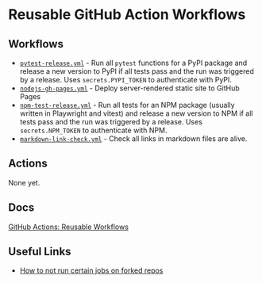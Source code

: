# Reusable GitHub Action Workflows

## Workflows

- [`pytest-release.yml`](.github/workflows/pytest-release.yml) - Run all `pytest` functions for a PyPI package and release a new version to PyPI if all tests pass and the run was triggered by a release. Uses `secrets.PYPI_TOKEN` to authenticate with PyPI.
- [`nodejs-gh-pages.yml`](.github/workflows/nodejs-gh-pages.yml) - Deploy server-rendered static site to GitHub Pages
- [`npm-test-release.yml`](.github/workflows/npm-test-release.yml) - Run all tests for an NPM package (usually written in Playwright and vitest) and release a new version to NPM if all tests pass and the run was triggered by a release. Uses `secrets.NPM_TOKEN` to authenticate with NPM.
- [`markdown-link-check.yml`](.github/workflows/markdown-link-check.yml) - Check all links in markdown files are alive.

## Actions

None yet.

## Docs

[GitHub Actions: Reusable Workflows](https://docs.github.com/actions/learn-github-actions/reusing-workflows)

## Useful Links

- [How to not run certain jobs on forked repos](https://stackoverflow.com/a/70776678)
